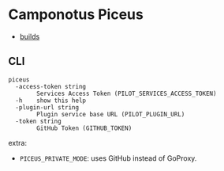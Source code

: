 # Camponotus Piceus

- [builds](https://pilot.semaphoreci.com/projects/piceus)

## CLI

```
piceus 
  -access-token string
        Services Access Token (PILOT_SERVICES_ACCESS_TOKEN)
  -h    show this help
  -plugin-url string
        Plugin service base URL (PILOT_PLUGIN_URL)
  -token string
        GitHub Token (GITHUB_TOKEN)
```

extra:

- `PICEUS_PRIVATE_MODE`: uses GitHub instead of GoProxy.
